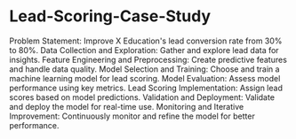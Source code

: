 # Lead-Scoring-Case-Study

Problem Statement: Improve X Education's lead conversion rate from 30% to 80%.
Data Collection and Exploration: Gather and explore lead data for insights.
Feature Engineering and Preprocessing: Create predictive features and handle data quality.
Model Selection and Training: Choose and train a machine learning model for lead scoring.
Model Evaluation: Assess model performance using key metrics.
Lead Scoring Implementation: Assign lead scores based on model predictions.
Validation and Deployment: Validate and deploy the model for real-time use.
Monitoring and Iterative Improvement: Continuously monitor and refine the model for better performance.
